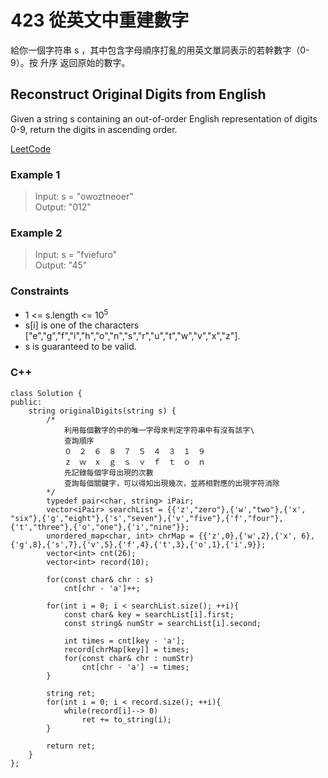 # 423 從英文中重建數字

給你一個字符串 s ，其中包含字母順序打亂的用英文單詞表示的若幹數字（0-9）。按 升序 返回原始的數字。

##  Reconstruct Original Digits from English

Given a string s containing an out-of-order English representation of digits 0-9, return the digits in ascending order.

[LeetCode](https://leetcode.cn/problems/reconstruct-original-digits-from-english/)

### Example 1

>Input: s = "owoztneoer"  
Output: "012"  

### Example 2

> Input: s = "fviefuro"  
Output: "45"  


### Constraints

* 1 <= s.length <= 10<sup>5</sup>
* s[i] is one of the characters ["e","g","f","i","h","o","n","s","r","u","t","w","v","x","z"].
* s is guaranteed to be valid.

### C++ 

```
class Solution {
public:
    string originalDigits(string s) {
        /*
            利用每個數字的中的唯一字母來判定字符串中有沒有該字\
            查詢順序
            ０　２　６　８　７　５　４　３　１　９
            ｚ　ｗ　ｘ　ｇ　ｓ　ｖ　ｆ　ｔ　ｏ　ｎ
            先記錄每個字母出現的次數
            查詢每個關鍵字，可以得知出現幾次，並將相對應的出現字符消除
        */
        typedef pair<char, string> iPair;
        vector<iPair> searchList = {{'z',"zero"},{'w',"two"},{'x', "six"},{'g',"eight"},{'s',"seven"},{'v',"five"},{'f',"four"},{'t',"three"},{'o',"one"},{'i',"nine"}};
        unordered_map<char, int> chrMap = {{'z',0},{'w',2},{'x', 6},{'g',8},{'s',7},{'v',5},{'f',4},{'t',3},{'o',1},{'i',9}};
        vector<int> cnt(26);
        vector<int> record(10);

        for(const char& chr : s)
            cnt[chr - 'a']++;
        
        for(int i = 0; i < searchList.size(); ++i){
            const char& key = searchList[i].first;
            const string& numStr = searchList[i].second;

            int times = cnt[key - 'a'];
            record[chrMap[key]] = times;
            for(const char& chr : numStr)
                cnt[chr - 'a'] -= times;           
        }

        string ret;
        for(int i = 0; i < record.size(); ++i){
            while(record[i]--> 0)
                ret += to_string(i);            
        }

        return ret;
    }
};
```